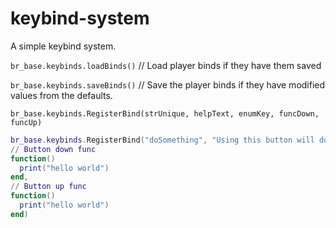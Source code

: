 # keybind-system

A simple keybind system.


```br_base.keybinds.loadBinds()``` // Load player binds if they have them saved

```br_base.keybinds.saveBinds()``` // Save the player binds if they have modified values from the defaults.


```br_base.keybinds.RegisterBind(strUnique, helpText, enumKey, funcDown, funcUp)```

```lua
br_base.keybinds.RegisterBind("doSomething", "Using this button will do something.", KEY_G, 
// Button down func
function()
  print("hello world")
end,
// Button up func
function()
  print("hello world")
end)
```
